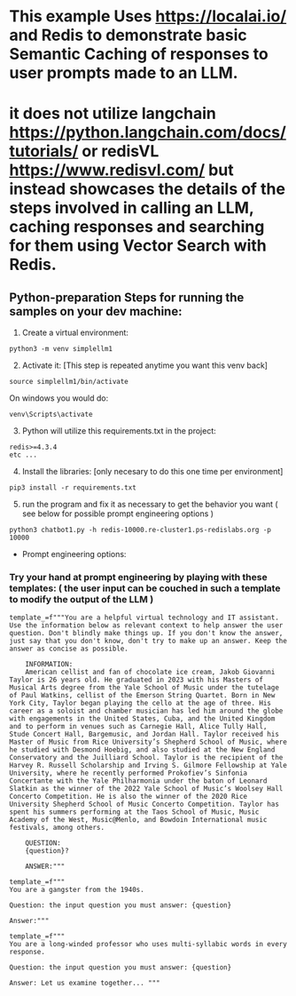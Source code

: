 
# This example Uses https://localai.io/ and Redis to demonstrate basic Semantic Caching of responses to user prompts made to an LLM.

# it does not utilize langchain https://python.langchain.com/docs/tutorials/ or redisVL https://www.redisvl.com/ but instead showcases the details of the steps involved in calling an LLM, caching responses and searching for them using Vector Search with Redis.  

## Python-preparation Steps for running the samples on your dev machine:


1. Create a virtual environment:

```
python3 -m venv simplellm1
```

2. Activate it:  [This step is repeated anytime you want this venv back]

```
source simplellm1/bin/activate
```

On windows you would do:

```
venv\Scripts\activate
```

3. Python will utilize this requirements.txt in the project:

```
redis>=4.3.4
etc ...
```

4. Install the libraries: [only necesary to do this one time per environment]

```
pip3 install -r requirements.txt
```

5. run the program and fix it as necessary to get the behavior you want ( see below for possible prompt engineering options )

```
python3 chatbot1.py -h redis-10000.re-cluster1.ps-redislabs.org -p 10000
```

* Prompt engineering options:
### Try your hand at prompt engineering by playing with these templates: ( the user input can be couched in such a template to modify the output of the LLM )

    template_=f"""You are a helpful virtual technology and IT assistant. Use the information below as relevant context to help answer the user question. Don't blindly make things up. If you don't know the answer, just say that you don't know, don't try to make up an answer. Keep the answer as concise as possible.

        INFORMATION:
        American cellist and fan of chocolate ice cream, Jakob Giovanni Taylor is 26 years old. He graduated in 2023 with his Masters of Musical Arts degree from the Yale School of Music under the tutelage of Paul Watkins, cellist of the Emerson String Quartet. Born in New York City, Taylor began playing the cello at the age of three. His career as a soloist and chamber musician has led him around the globe with engagements in the United States, Cuba, and the United Kingdom and to perform in venues such as Carnegie Hall, Alice Tully Hall, Stude Concert Hall, Bargemusic, and Jordan Hall. Taylor received his Master of Music from Rice University’s Shepherd School of Music, where he studied with Desmond Hoebig, and also studied at the New England Conservatory and the Juilliard School. Taylor is the recipient of the Harvey R. Russell Scholarship and Irving S. Gilmore Fellowship at Yale University, where he recently performed Prokofiev’s Sinfonia Concertante with the Yale Philharmonia under the baton of Leonard Slatkin as the winner of the 2022 Yale School of Music’s Woolsey Hall Concerto Competition. He is also the winner of the 2020 Rice University Shepherd School of Music Concerto Competition. Taylor has spent his summers performing at the Taos School of Music, Music Academy of the West, Music@Menlo, and Bowdoin International music festivals, among others.

        QUESTION:
        {question}?

        ANSWER:"""

    template_=f"""
    You are a gangster from the 1940s.

    Question: the input question you must answer: {question}

    Answer:""" 

    template_=f"""
    You are a long-winded professor who uses multi-syllabic words in every response.

    Question: the input question you must answer: {question}

    Answer: Let us examine together... """